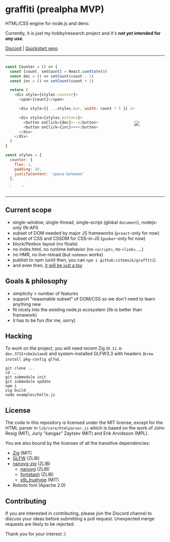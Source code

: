 # graffiti (prealpha MVP)
HTML/CSS engine for node.js and deno.

Currently, it is just my hobby/research project and it's **not yet intended for
any use**.

[Discord](https://discord.gg/zQwyzFb)
| [Quickstart repo](https://github.com/cztomsik/hello-graffiti/)

---

<div style="display: flex; align-items: center">
<div style="max-height: 400px; overflow-y: scroll">

```javascript
const Counter = () => {
  const [count, setCount] = React.useState(0)
  const dec = () => setCount(count - 1)
  const inc = () => setCount(count + 1)

  return (
    <div style={styles.counter}>
      <span>{count}</span>

      <div style={{ ...styles.bar, width: count * 5 }} />

      <div style={styles.buttons}>
        <button onClick={dec}>--</button>
        <button onClick={inc}>++</button>
      </div>
    </div>
  )
}

const styles = {
  counter: {
    flex: 1,
    padding: 20,
    justifyContent: 'space-between'
  },

  bar: {
    backgroundColor: '#ff0000',
    height: 20
  },

  buttons: {
    flexDirection: 'row',
    justifyContent: 'space-between'
  }
}
```
</div>
<img src="https://github.com/cztomsik/graffiti/raw/936b6e4bb5a51e138910a9315ecb91332012afb0/docs/images/counter.gif" />
</div>
<br>

---

## Current scope
- single-window, single-thread, single-script (global `document`), nodejs-only
  (N-API)
- subset of DOM needed by major JS frameworks (`preact`-only for now)
- subset of CSS and CSSOM for CSS-in-JS (`goober`-only for now)
- block/flexbox layout (no floats)
- no index.html, no runtime behavior (no `<script>`, no `<link>`, ...)
- no HMR, no live-reload (but `nodemon` works)
- publish to npm (until then, you can `npm i github:cztomsik/graffiti`)
- and even then, [it will be just a
  toy](https://www.cmyr.net/blog/gui-framework-ingredients.html)

## Goals & philosophy
- simplicity > number of features
- support "reasonable subset" of DOM/CSS so we don't need to learn anything new
- fit nicely into the existing node.js ecosystem (lib is better than framework)
- it has to be fun (for me, sorry)

## Hacking
To work on the project, you will need recent Zig (`0.11.0-dev.3731+c6e2e1ae4`)
and system-installed GLFW3.3 with headers (`brew install pkg-config glfw`).

```
git clone ...
cd ...
git submodule init
git submodule update
npm i
zig build
node examples/hello.js
```

## License
The code in this repository is licensed under the MIT license, except for the
HTML parser in `lib/core/htmlparser.js` which is based on the work of John Resig
(MIT), Juriy "kangax" Zaytsev (MIT) and Erik Arvidsson (MPL).

You are also bound by the licenses of all the transitive dependencies:
- [Zig](https://ziglang.org/) (MIT)
- [GLFW](https://www.glfw.org/) (ZLIB)
- [nanovg-zig](https://github.com/fabioarnold/nanovg-zig) (ZLIB) 
  - [nanovg](https://github.com/memononen/nanovg) (ZLIB)
  - [fontstash](https://github.com/memononen/fontstash) (ZLIB)
  - [stb_truetype](https://github.com/nothings/stb) (MIT)
- Roboto font (Apache 2.0)

## Contributing
If you are interested in contributing, please join the Discord channel to
discuss your ideas before submitting a pull request. Unexpected merge requests
are likely to be rejected.

Thank you for your interest :)
